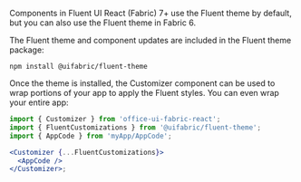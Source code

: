 Components in Fluent UI React (Fabric) 7+ use the Fluent theme by default, but you can also use the Fluent theme in Fabric 6.

The Fluent theme and component updates are included in the Fluent theme package:

```
npm install @uifabric/fluent-theme
```

Once the theme is installed, the Customizer component can be used to wrap portions of your app to apply the Fluent styles. You can even wrap your entire app:

```jsx
import { Customizer } from 'office-ui-fabric-react';
import { FluentCustomizations } from '@uifabric/fluent-theme';
import { AppCode } from 'myApp/AppCode';

<Customizer {...FluentCustomizations}>
  <AppCode />
</Customizer>;
```

